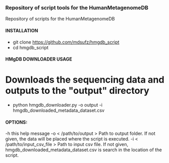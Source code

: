 ### Repository of script tools for the HumanMetagenomeDB

Repository of scripts for the HumanMetagenomeDB

#### INSTALLATION

- git clone https://github.com/mdsufz/hmgdb_script
- cd hmgdb_script

#### HMgDB DOWNLOADER USAGE
# Downloads the sequencing data and outputs to the "output" directory
- python hmgdb_downloader.py -o output -i hmgdb_downloaded_metadata_dataset.csv

#### OPTIONS:

-h               this help message
-o               < /path/to/output >                    Path to output folder. If not given, the data will be placed where the script is executed.
-i               < /path/to/input_csv_file >            Path to input csv file. If not given, hmgdb_downloaded_metadata_dataset.csv is search in the location of the script.
